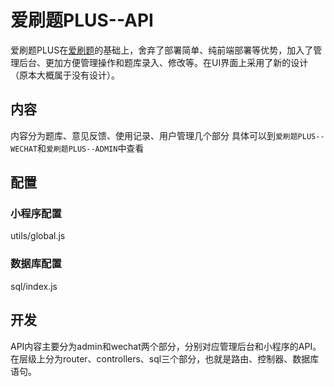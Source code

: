 # 爱刷题PLUS--API
爱刷题PLUS在[爱刷题](https://github.com/moke8/aishuati/)的基础上，舍弃了部署简单、纯前端部署等优势，加入了管理后台、更加方便管理操作和题库录入、修改等。在UI界面上采用了新的设计（原本大概属于没有设计）。

## 内容
内容分为题库、意见反馈、使用记录、用户管理几个部分
具体可以到``` 爱刷题PLUS--WECHAT ```和``` 爱刷题PLUS--ADMIN ```中查看

## 配置
### 小程序配置
utils/global.js

### 数据库配置
sql/index.js

## 开发
API内容主要分为admin和wechat两个部分，分别对应管理后台和小程序的API。
在层级上分为router、controllers、sql三个部分，也就是路由、控制器、数据库语句。
